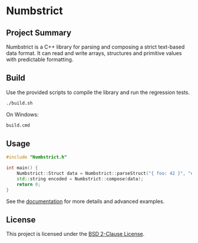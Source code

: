 # Numbstrict

## Project Summary

Numbstrict is a C++ library for parsing and composing a strict text-based data format. It can read and write arrays, structures and primitive values with predictable formatting.

## Build

Use the provided scripts to compile the library and run the regression tests.

```bash
./build.sh
```

On Windows:

```cmd
build.cmd
```

## Usage

```cpp
#include "Numbstrict.h"

int main() {
	Numbstrict::Struct data = Numbstrict::parseStruct("{ foo: 42 }", "example");
	std::string encoded = Numbstrict::compose(data);
	return 0;
}
```

See the [documentation](docs/) for more details and advanced examples.

## License

This project is licensed under the [BSD 2-Clause License](LICENSE).


